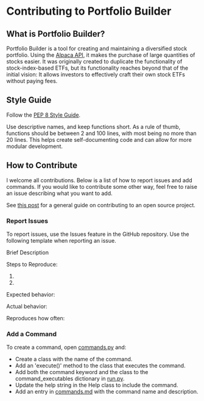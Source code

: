 # Contributing to Portfolio Builder
## What is Portfolio Builder?
Portfolio Builder is a tool for creating and maintaining a diversified stock portfolio. Using the [Alpaca API](https://alpaca.markets), it makes the purchase of large quantities of stocks easier. It was originally created to duplicate the functionality of stock-index-based ETFs, but its functionality reaches beyond that of the initial vision: It allows investors to effectively craft their own stock ETFs without paying fees.

## Style Guide
Follow the [PEP 8 Style Guide](https://www.python.org/dev/peps/pep-0008/). 

Use descriptive names, and keep functions short. As a rule of thumb, functions should be between 2 and 100 lines, with most being no more than 20 lines. This helps create self-documenting code and can allow for more modular development.

## How to Contribute
I welcome all contributions. Below is a list of how to report issues and add commands. If you would like to contribute some other way, feel free to raise an issue describing what you want to add.

See [this post](https://akrabat.com/the-beginners-guide-to-contributing-to-a-github-project/) for a general guide on contributing to an open source project.

### Report Issues
To report issues, use the Issues feature in the GitHub repository.
Use the following template when reporting an issue.

Brief Description

Steps to Reproduce:

1.

2.

Expected behavior:

Actual behavior:

Reproduces how often:

### Add a Command
To create a command, open [commands.py](portfoliobuilder/commands.py) and:
- Create a class with the name of the command.
- Add an 'execute()' method to the class that executes the command.
- Add both the command keyword and the class to the command_executables
    dictionary in [run.py](portfoliobuilder/run.py).
- Update the help string in the Help class to include the command.
- Add an entry in [commands.md](docs/commands.md) with the command name and description.

